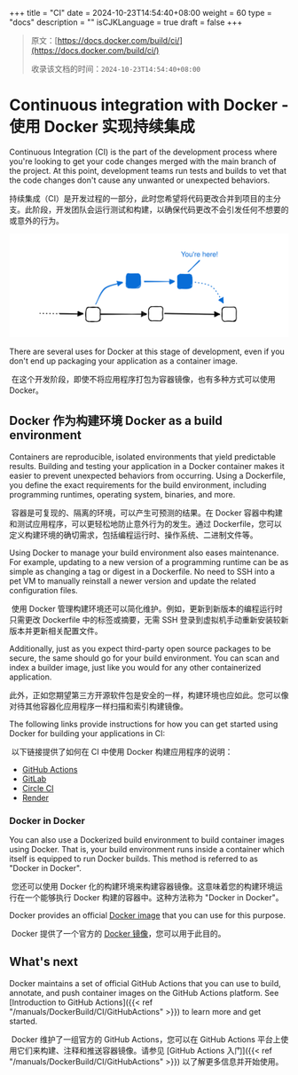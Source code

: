 +++
title = "CI"
date = 2024-10-23T14:54:40+08:00
weight = 60
type = "docs"
description = ""
isCJKLanguage = true
draft = false
+++

> 原文：[https://docs.docker.com/build/ci/](https://docs.docker.com/build/ci/)
>
> 收录该文档的时间：`2024-10-23T14:54:40+08:00`

# Continuous integration with Docker - 使用 Docker 实现持续集成

Continuous Integration (CI) is the part of the development process where you're looking to get your code changes merged with the main branch of the project. At this point, development teams run tests and builds to vet that the code changes don't cause any unwanted or unexpected behaviors.

​	持续集成（CI）是开发过程的一部分，此时您希望将代码更改合并到项目的主分支。此阶段，开发团队会运行测试和构建，以确保代码更改不会引发任何不想要的或意外的行为。

![Git branches about to get merged](_index_img/continuous-integration.svg)

There are several uses for Docker at this stage of development, even if you don't end up packaging your application as a container image.

​	在这个开发阶段，即使不将应用程序打包为容器镜像，也有多种方式可以使用 Docker。

## Docker 作为构建环境 Docker as a build environment

Containers are reproducible, isolated environments that yield predictable results. Building and testing your application in a Docker container makes it easier to prevent unexpected behaviors from occurring. Using a Dockerfile, you define the exact requirements for the build environment, including programming runtimes, operating system, binaries, and more.

​	容器是可复现的、隔离的环境，可以产生可预测的结果。在 Docker 容器中构建和测试应用程序，可以更轻松地防止意外行为的发生。通过 Dockerfile，您可以定义构建环境的确切需求，包括编程运行时、操作系统、二进制文件等。

Using Docker to manage your build environment also eases maintenance. For example, updating to a new version of a programming runtime can be as simple as changing a tag or digest in a Dockerfile. No need to SSH into a pet VM to manually reinstall a newer version and update the related configuration files.

​	使用 Docker 管理构建环境还可以简化维护。例如，更新到新版本的编程运行时只需更改 Dockerfile 中的标签或摘要，无需 SSH 登录到虚拟机手动重新安装较新版本并更新相关配置文件。

Additionally, just as you expect third-party open source packages to be secure, the same should go for your build environment. You can scan and index a builder image, just like you would for any other containerized application.

​	此外，正如您期望第三方开源软件包是安全的一样，构建环境也应如此。您可以像对待其他容器化应用程序一样扫描和索引构建镜像。

The following links provide instructions for how you can get started using Docker for building your applications in CI:

​	以下链接提供了如何在 CI 中使用 Docker 构建应用程序的说明：

- [GitHub Actions](https://docs.github.com/en/actions/creating-actions/creating-a-docker-container-action)
- [GitLab](https://docs.gitlab.com/runner/executors/docker.html)
- [Circle CI](https://circleci.com/docs/using-docker/)
- [Render](https://render.com/docs/docker)

### Docker in Docker

You can also use a Dockerized build environment to build container images using Docker. That is, your build environment runs inside a container which itself is equipped to run Docker builds. This method is referred to as "Docker in Docker".

​	您还可以使用 Docker 化的构建环境来构建容器镜像。这意味着您的构建环境运行在一个能够执行 Docker 构建的容器中。这种方法称为 "Docker in Docker"。

Docker provides an official [Docker image](https://hub.docker.com/_/docker) that you can use for this purpose.

​	Docker 提供了一个官方的 [Docker 镜像](https://hub.docker.com/_/docker)，您可以用于此目的。

## What's next

Docker maintains a set of official GitHub Actions that you can use to build, annotate, and push container images on the GitHub Actions platform. See [Introduction to GitHub Actions]({{< ref "/manuals/DockerBuild/CI/GitHubActions" >}}) to learn more and get started.

​	Docker 维护了一组官方的 GitHub Actions，您可以在 GitHub Actions 平台上使用它们来构建、注释和推送容器镜像。请参见 [GitHub Actions 入门]({{< ref "/manuals/DockerBuild/CI/GitHubActions" >}}) 以了解更多信息并开始使用。

